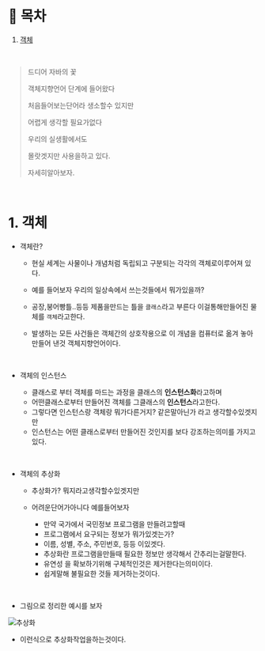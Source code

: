 # 🔖 목차
1. [객체](#1-객체)<br/>





<br/>

> 드디어 자바의 꽃
> 
> 객체지향언어 단계에 들어왔다
> 
> 처음들어보는단어라 생소할수 있지만
> 
> 어렵게 생각할 필요가없다
> 
> 우리의 실생활에서도 
> 
> 몰랏겟지만 사용을하고 있다.
> 
> 자세히알아보자.

<br/>



# 1.  객체

- 객체란?

  - 현실 세계는 사물이나 개념처럼 독립되고 구분되는 각각의 객체로이루어져 있다.

  - 예를 들어보자 우리의 일상속에서 쓰는것들에서 뭐가있을까?
  - 공장,붕어빵틀..등등 제품을만드는 틀을 <code>클래스</code>라고 부른다 이걸통해만들어진 물체를 <code>객체</code>라고한다.
  - 발생하는 모든 사건들은 객체간의 상호작용으로 이 개념을 컴퓨터로 옮겨 놓아 만들어 낸것 객체지향언어이다.

<br/>

- 객체의 인스턴스

  - 클래스로 부터 객체를 마드는 과정을 클래스의 **인스턴스화**라고하며
  - 어떤클래스로부터 만들어진 객체를 그클래스의 **인스턴스**라고한다.
  - 그렇다면 인스턴스랑 객체랑 뭐가다른거지? 같은말아닌가 라고 생각할수있겟지만
  - 인스턴스는 어떤 클래스로부터 만들어진 것인지를 보다 강조하는의미를 가지고있다.

<br/>

- 객체의 추상화

  - 추상화가? 뭐지라고생각할수있겟지만
  - 어려운단어가아니다 예를들어보자

    - 만약 국가에서 국민정보 프로그램을 만들려고할때
    - 프로그램에서 요구되는 정보가 뭐가있겟는가?
    - 이름, 성별, 주소, 주민번호, 등등 이있겟다.
    - 추상화란 프로그램을만들때 필요한 정보만 생각해서 간추리는걸말한다.
    - 유연성 을 확보하기위해 구체적인것은 제거한다는의미이다.
    - 쉽게말해 불필요한 것들 제거하는것이다.


<br/>

- 그림으로 정리한 예시를 보자

![추상화](https://user-images.githubusercontent.com/126074577/226104350-a5a610eb-a2f9-4ff2-8c87-a4ac2101d6ce.png)

- 이런식으로 추상화작업을하는것이다.

<br/>


  
  
  
  

